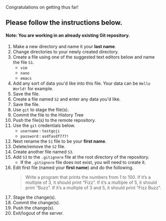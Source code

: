Congratulations on getting thus far!
## Please follow the instructions below.
#### Note: You are working in an already existing Git repository.
1. Make a new directory and name it your **last name**.
2. Change directories to your newly created directory.
3. Create a file using one of the suggested text editors below and name the file `S1`.
    - `vim`
    - `nano`
    - `emacs`
4. Add any sort of data you'd like into this file. Your data can be `Hello World!` for example.
5. Save the file.
6. Create a file named `S2` and enter any data you'd like.
7. Save the file.
8. Use `git` to stage the file(s).
9. Commit the file to the History Tree
10. Push the file(s) to the remote repository.
11. Use the `git` credentials below.
	- `username` : `testgoji`
	- `password` : `asdfasdf777!`
12. Next rename the `S1` file to be your **first name**.
13. Delete/remove the `S2` file.
14. Create another file named `S3`.
15. Add `S3` to the `.gitignore` file at the root directory of the repository.
	- If the `.gitignore` file does not exist, you will need to create it. 
16. Edit first file (named your **first name**) and do the following. 
	> Write a program that prints the numbers from 1 to 100. If it’s a multiple of 3, it should print “Fizz”. If it’s a multiple of 5, it should print “Buzz”. If it’s a multiple of 3 and 5, it should print “Fizz Buzz”.
17. Stage the change(s).
18. Commit the change(s).
19. Push the change(s).
20. Exit/logout of the server.
